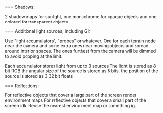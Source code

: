 
=== Shadows:

2 shadow maps for sunlight, one monochrome for opaque objects and one colored for transparent objects


=== Additional light sources, including GI:

Use "light accumulators", "probes" or whatever. One for each terrain node near the camera and some extra ones near
moving objects and spread around interior spaces. The ones furthest from the camera will be dimmed to avoid
popping at the limit.

Each accumulator stores light from up to 3 sources
The light is stored as 8 bit RGB
the angular size of the source is stored as 8 bits.
the position of the source is stored as 3 32 bit floats


=== Reflections:

For reflective objects that cover a large part of the screen render environment maps
For reflective objects that cover a small part of the screen idk. Reuse the nearest environment map or something ig.








